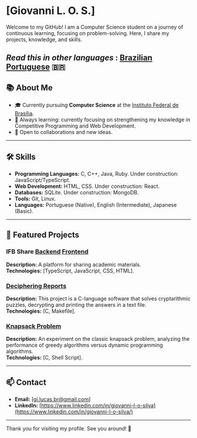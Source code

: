 # [Giovanni L. O. S.]

Welcome to my GitHub! I am a Computer Science student on a journey of continuous learning, focusing on problem-solving. Here, I share my projects, knowledge, and skills.

_Read this in other languages_ : [Brazilian Portuguese](https://github.com/Giovanni-LOS/Giovanni-LOS/edit/main/README.md) :brazil:
---

## 📚 About Me  
- 🎓 Currently pursuing **Computer Science** at the [Instituto Federal de Brasília](https://www.ifb.edu.br/taguatinga/).  
- 🌱 Always learning: currently focusing on strengthening my knowledge in Competitive Programming and Web Development.  
- 🤝 Open to collaborations and new ideas.  

---

## 🛠️ Skills  
- **Programming Languages:** C, C++, Java, Ruby. Under construction: JavaScript/TypeScript.  
- **Web Development:** HTML, CSS. Under construction: React.  
- **Databases:** SQLite. Under construction: MongoDB.  
- **Tools:** Git, Linux.  
- **Languages:** Portuguese (Native), English (Intermediate), Japanese (Basic).  

---

## 📂 Featured Projects  

### IFB Share [Backend](https://github.com/Giovanni-LOS/ifbshare-back) [Frontend](https://github.com/Giovanni-LOS/ifbshare-front)  
**Description:** A platform for sharing academic materials.  
**Technologies:** [TypeScript, JavaScript, CSS, HTML].  

### [Deciphering Reports](https://github.com/Giovanni-LOS/Deciphering-Reports)  
**Description:** This project is a C-language software that solves cryptarithmic puzzles, decrypting and printing the answers in a text file.  
**Technologies:** [C, Makefile].  

### [Knapsack Problem](https://github.com/Giovanni-LOS/problema_mochila)  
**Description:** An experiment on the classic knapsack problem, analyzing the performance of greedy algorithms versus dynamic programming algorithms.  
**Technologies:** [C, Shell Script].  

---

## 📫 Contact  
- **Email:** [gi.lucas.br@gmail.com]  
- **LinkedIn:** [https://www.linkedin.com/in/giovanni-l-o-silva](https://www.linkedin.com/in/giovanni-l-o-silva/)  

---

Thank you for visiting my profile. See you around! 🚀  
